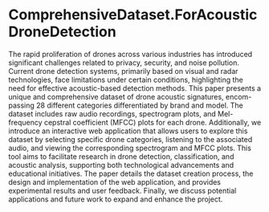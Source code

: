 # ComprehensiveDataset.ForAcousticDroneDetection
The rapid proliferation of drones across various industries has introduced significant challenges related to privacy, 
security, and noise pollution. Current drone detection systems, primarily based on visual and radar technologies, face 
limitations under certain conditions, highlighting the need for effective acoustic-based detection methods. This paper presents
a unique and comprehensive dataset of drone acoustic signatures, encom- passing 28 different categories differentiated by brand 
and model. The dataset includes raw audio recordings, spectrogram plots, and Mel-frequency cepstral coefficient (MFCC) plots for 
each drone. Additionally, we introduce an interactive web application that allows users to explore this dataset by selecting specific 
drone categories, listening to the associated audio, and viewing the corresponding spectrogram and MFCC plots. This tool aims to 
facilitate research in drone detection, classification, and acoustic analysis, supporting both technological advancements and educational 
initiatives. The paper details the dataset creation process, the design and implementation of the web application, and provides experimental results 
and user feedback. Finally, we discuss potential applications and future work to expand and enhance the project.
